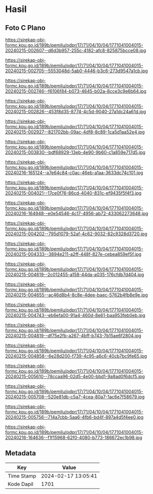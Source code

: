 # Hasil

## Foto C Plano

https://sirekap-obj-formc.kpu.go.id/189b/pemilu/pdpr/17/71/04/10/04/1771041004015-20240215-002607--d6d3b957-255c-4182-afc8-825875bcce08.jpg

https://sirekap-obj-formc.kpu.go.id/189b/pemilu/pdpr/17/71/04/10/04/1771041004015-20240215-002705--5553048d-5ab0-4446-b3c6-273d9547a1cb.jpg

https://sirekap-obj-formc.kpu.go.id/189b/pemilu/pdpr/17/71/04/10/04/1771041004015-20240215-002746--f6106f84-b073-4645-b02a-8cce3c9e6b64.jpg

https://sirekap-obj-formc.kpu.go.id/189b/pemilu/pdpr/17/71/04/10/04/1771041004015-20240215-002826--453f8d35-8774-4c5d-9040-27a1dc24a61d.jpg

https://sirekap-obj-formc.kpu.go.id/189b/pemilu/pdpr/17/71/04/10/04/1771041004015-20240215-002927--821702bb-09ac-4df8-8c89-1ca5d1aa52e4.jpg

https://sirekap-obj-formc.kpu.go.id/189b/pemilu/pdpr/17/71/04/10/04/1771041004015-20240215-003830--bdf68929-13eb-4e90-9b60-c1a859e717d5.jpg

https://sirekap-obj-formc.kpu.go.id/189b/pemilu/pdpr/17/71/04/10/04/1771041004015-20240216-165124--a7e64c84-c0ac-46eb-a1aa-3633dc74c101.jpg

https://sirekap-obj-formc.kpu.go.id/189b/pemilu/pdpr/17/71/04/10/04/1771041004015-20240215-004021--17ce0f76-86cd-4040-831c-ef9435f5f4f3.jpg

https://sirekap-obj-formc.kpu.go.id/189b/pemilu/pdpr/17/71/04/10/04/1771041004015-20240216-164948--e0e54546-4c17-4956-ab72-433062273648.jpg

https://sirekap-obj-formc.kpu.go.id/189b/pemilu/pdpr/17/71/04/10/04/1771041004015-20240215-004202--795d1079-52af-4c62-9032-82c9328d3720.jpg

https://sirekap-obj-formc.kpu.go.id/189b/pemilu/pdpr/17/71/04/10/04/1771041004015-20240215-004333--3894e211-a2ff-448f-827e-cebea859ef5f.jpg

https://sirekap-obj-formc.kpu.go.id/189b/pemilu/pdpr/17/71/04/10/04/1771041004015-20240215-004619--2c012455-a158-44da-a035-176cfdb7d404.jpg

https://sirekap-obj-formc.kpu.go.id/189b/pemilu/pdpr/17/71/04/10/04/1771041004015-20240215-004655--ac46d8b4-8c8e-4dee-baec-5762b4fb8e9e.jpg

https://sirekap-obj-formc.kpu.go.id/189b/pemilu/pdpr/17/71/04/10/04/1771041004015-20240215-004743--eb6efa00-91a4-460d-8e61-baa953feb0eb.jpg

https://sirekap-obj-formc.kpu.go.id/189b/pemilu/pdpr/17/71/04/10/04/1771041004015-20240215-004819--df75e2fb-a267-4bff-b743-7b15ae6f2804.jpg

https://sirekap-obj-formc.kpu.go.id/189b/pemilu/pdpr/17/71/04/10/04/1771041004015-20240215-004858--6e28d200-f739-4c95-a6c6-40cb7bc9fe65.jpg

https://sirekap-obj-formc.kpu.go.id/189b/pemilu/pdpr/17/71/04/10/04/1771041004015-20240215-005610--78ccaa96-02d5-4e00-bbd1-9a8ad0f6dcf5.jpg

https://sirekap-obj-formc.kpu.go.id/189b/pemilu/pdpr/17/71/04/10/04/1771041004015-20240215-005708--520e81db-c5a7-4cea-80a7-1ac6e7f58679.jpg

https://sirekap-obj-formc.kpu.go.id/189b/pemilu/pdpr/17/71/04/10/04/1771041004015-20240215-005756--714a7cbb-5aa6-4fb6-bd4f-897a4d5f4ee0.jpg

https://sirekap-obj-formc.kpu.go.id/189b/pemilu/pdpr/17/71/04/10/04/1771041004015-20240216-164636--f1f15968-62f0-4080-b773-186672ec1b98.jpg


## Metadata

| Key        | Value               |
| ---------- | ------------------- |
| Time Stamp | 2024-02-17 13:05:41 |
| Kode Dapil | 1701                |



